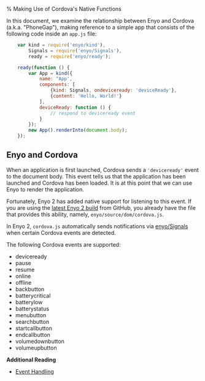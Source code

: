 % Making Use of Cordova's Native Functions

In this document, we examine the relationship between Enyo and Cordova (a.k.a.
"PhoneGap"), making reference to a simple app that consists of the following
code inside an `app.js` file:

```javascript
    var kind = require('enyo/kind'),
        Signals = require('enyo/Signals'),
        ready = require('enyo/ready');

    ready(function () {
        var App = kind({
            name: "App',
            components: [
                {kind: Signals, ondeviceready: 'deviceReady'},
                {content: 'Hello, World!'}
            ],
            deviceReady: function () {
                // respond to deviceready event
            }
        });
        new App().renderInto(document.body);
    });
```

## Enyo and Cordova

When an application is first launched, Cordova sends a `'deviceready'` event to
the document body.  This event tells us that the application has been launched
and Cordova has been loaded.  It is at this point that we can use Enyo to render
the application.

Fortunately, Enyo 2 has added native support for listening to this event.  If
you are using the [latest Enyo 2 build](https://github.com/enyojs/enyo) from
GitHub, you already have the file that provides this ability, namely,
`enyo/source/dom/cordova.js`.

In Enyo 2, `cordova.js` automatically sends notifications via
[enyo/Signals]($api/#/kind/Signals/Signals) when certain Cordova events are
detected.

The following Cordova events are supported:

* deviceready
* pause
* resume
* online
* offline
* backbutton
* batterycritical
* batterylow
* batterystatus
* menubutton
* searchbutton
* startcallbutton
* endcallbutton
* volumedownbutton
* volumeupbutton

**Additional Reading**

* [Event Handling](../getting-started/event-handling.html)

